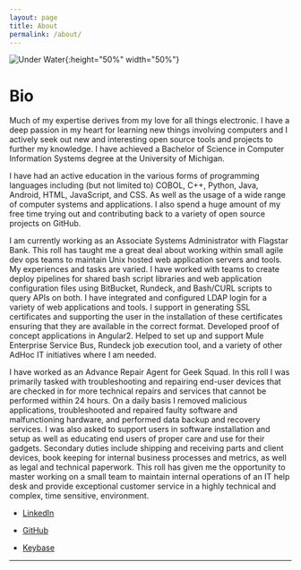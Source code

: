```yaml
---
layout: page
title: About
permalink: /about/
---
```



![Under Water](../images/underwater.png){:height="50%" width="50%"}  

# Bio

Much of my expertise derives from my love for all things electronic. I have a deep passion in my heart for learning new things involving computers and I actively seek out new and interesting open source tools and projects to further my knowledge. I have achieved a Bachelor of Science in Computer Information Systems degree at the University of Michigan. 

I have had an active education in the various forms of programming languages including (but not limited to) COBOL, C++, Python, Java, Android, HTML, JavaScript, and CSS. As well as the usage of a wide range of computer systems and applications. I also spend a huge amount of my free time trying out and contributing back to a variety of open source projects on GitHub.

I am currently working as an Associate Systems Administrator with Flagstar Bank. This roll has taught me a great deal about working within small agile dev ops teams to maintain Unix hosted web application servers and tools. My experiences and tasks are varied. I have worked with teams to create deploy pipelines for shared bash script libraries and web application configuration files using BitBucket, Rundeck, and Bash/CURL scripts to query APIs on both. I have integrated and configured LDAP login for a variety of web applications and tools. I support in generating SSL certificates and supporting the user in the installation of these certificates ensuring that they are available in the correct format. Developed proof of concept applications in Angular2. Helped to set up and support Mule Enterprise Service Bus, Rundeck job execution tool, and a variety of other AdHoc IT initiatives where I am needed.

I have worked as an Advance Repair Agent for Geek Squad. In this roll I was primarily tasked with troubleshooting and repairing end-user devices that are checked in for more technical repairs and services that cannot be performed within 24 hours. On a daily basis I removed malicious applications, troubleshooted and repaired faulty software and malfunctioning hardware, and performed data backup and recovery services. I was also asked to support users in software installation and setup as well as educating end users of proper care and use for their gadgets. Secondary duties include shipping and receiving parts and client devices, book keeping for internal business processes and metrics, as well as legal and technical paperwork. This roll has given me the opportunity to master working on a small team to maintain internal operations of an IT help desk and provide exceptional customer service in a highly technical and complex, time sensitive, environment.

* [LinkedIn](https://www.linkedin.com/pub/fredrick-paulin/90/258/978)

* [GitHub](https://github.com/DerfOh)

* [Keybase](https://keybase.io/derfoh)


-----





<!-- This is the base Jekyll theme. You can find out more info about customizing your Jekyll theme, as well as basic Jekyll usage documentation at [jekyllrb.com](http://jekyllrb.com/)

You can find the source code for the Jekyll new theme at:
{% include icon-github.html username="jglovier" %} /
[jekyll-new](https://github.com/jglovier/jekyll-new)

You can find the source code for Jekyll at
{% include icon-github.html username="jekyll" %} /
[jekyll](https://github.com/jekyll/jekyll) -->
